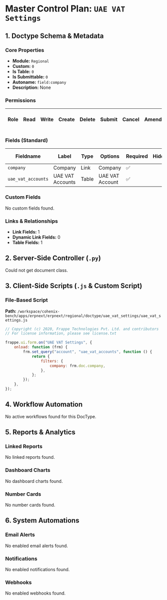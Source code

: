 # Master Control Plan: `UAE VAT Settings`

## 1. Doctype Schema & Metadata

### Core Properties
- **Module:** `Regional`
- **Custom:** `0`
- **Is Table:** `0`
- **Is Submittable:** `0`
- **Autoname:** `field:company`
- **Description:** None

### Permissions
| Role | Read | Write | Create | Delete | Submit | Cancel | Amend | Report | Import | Export | Print | Email | Share | Set User Perms |
|---|---|---|---|---|---|---|---|---|---|---|---|---|---|---|


### Fields (Standard)
| Fieldname | Label | Type | Options | Required | Hidden | Read Only | Default | Description |
|---|---|---|---|---|---|---|---|---|
| `company` | Company | Link | Company | ✅ |  |  | None | None |
| `uae_vat_accounts` | UAE VAT Accounts | Table | UAE VAT Account | ✅ |  |  | None | None |


### Custom Fields
No custom fields found.


### Links & Relationships
- **Link Fields:** 1
- **Dynamic Link Fields:** 0
- **Table Fields:** 1

## 2. Server-Side Controller (`.py`)
Could not get document class.


## 3. Client-Side Scripts (`.js` & Custom Script)
### File-Based Script
**Path:** `/workspace/cohenix-bench/apps/erpnext/erpnext/regional/doctype/uae_vat_settings/uae_vat_settings.js`
```javascript
// Copyright (c) 2020, Frappe Technologies Pvt. Ltd. and contributors
// For license information, please see license.txt

frappe.ui.form.on("UAE VAT Settings", {
	onload: function (frm) {
		frm.set_query("account", "uae_vat_accounts", function () {
			return {
				filters: {
					company: frm.doc.company,
				},
			};
		});
	},
});

```




## 4. Workflow Automation
No active workflows found for this DocType.


## 5. Reports & Analytics
### Linked Reports
No linked reports found.


### Dashboard Charts
No dashboard charts found.


### Number Cards
No number cards found.


## 6. System Automations
### Email Alerts
No enabled email alerts found.


### Notifications
No enabled notifications found.


### Webhooks
No enabled webhooks found.
